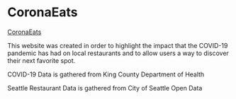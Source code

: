 # CoronaEats

[CoronaEats](zestyshenmutz.github.io/coronaeats/src/)

This website was created in order to highlight the impact that the COVID-19 pandemic has had
on local restaurants and to allow users a way to discover their next favorite spot.

COVID-19 Data is gathered from King County Department of Health

Seattle Restaurant Data is gathered from City of Seattle Open Data

